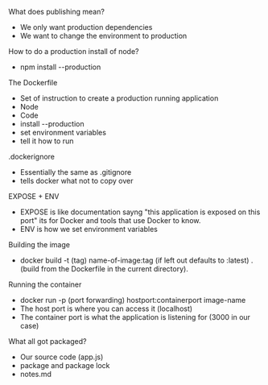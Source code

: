 
What does publishing mean?
- We only want production dependencies
- We want to change the environment to production

How to do a production install of node?
- npm install --production

The Dockerfile
- Set of instruction to create a production running application
- Node
- Code
- install --production
- set environment variables
- tell it how to run

.dockerignore
- Essentially the same as .gitignore
- tells docker what not to copy over

EXPOSE + ENV
- EXPOSE is like documentation sayng "this application is exposed on this port" its for Docker and tools that use Docker to know.
- ENV is how we set environment variables

Building the image
- docker build -t (tag) name-of-image:tag (if left out defaults to :latest) . (build from the Dockerfile in the current directory).

Running the container
- docker run -p (port forwarding) hostport:containerport image-name
- The host port is where you can access it (localhost)
- The container port is what the application is listening for (3000 in our case)

What all got packaged?
- Our source code (app.js)
- package and package lock
- notes.md